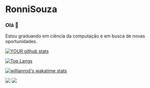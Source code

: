 # RonniSouza


### Olá 👋
Estou graduando em ciência da computação e em busca de novas oportunidades.

[ ![YOUR github stats](https://github-readme-stats.vercel.app/api?username=RonniSouza&count_private=true&show_icons=true&theme=gradiente)](https://github.com/RonniSouza)

[![Top Langs](https://github-readme-stats.vercel.app/api/top-langs/?username=RonniSouza&layout=compact)](https://github.com/RonniSouza)

[![willianrod's wakatime stats](https://github-readme-stats.vercel.app/api/wakatime?username=RonniSouza)](https://github.com/RonniSouza)




[<img src="https://img.shields.io/badge/linkedin-%230077B5.svg?&style=for-the-badge&logo=linkedin&logoColor=white" />](https://www.linkedin.com/in/ronni-souza/) [<img src = "https://img.shields.io/badge/instagram-%23E4405F.svg?&style=for-the-badge&logo=instagram&logoColor=white">](https://www.instagram.com/ronnisouza/) 
